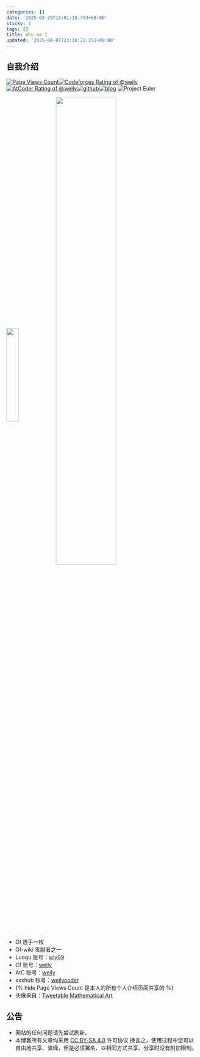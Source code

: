 ```yaml
---
categories: []
date: '2025-03-29T18:01:15.793+08:00'
sticky: 1
tags: []
title: Who am I
updated: '2025-04-01T23:18:22.251+08:00'
---
```

## 自我介绍

[![Page Views Count](https://badges.toozhao.com/badges/01HYYXADZH998DH2N5QTGZSZG1/green.svg)](https://badges.toozhao.com/stats/01HYYXADZH998DH2N5QTGZSZG1)[![Codeforces Rating of @weily](https://cfrating.baoshuo.dev/rating?username=weily&style=flat)](https://codeforces.com/profile/weily)[![AtCoder Rating of @weily](https://atrating.baoshuo.dev/rating?username=weily&style=flat)](https://atcoder.jp/users/weily)[![github](https://img.shields.io/badge/github-weilycoder-blue?logo=github)](https://github.com/weilycoder)[![blog](https://img.shields.io/badge/Blog-weily09-0E83CD?logo=hexo)](https://weilycoder.github.io/)
![Project Euler](https://cdn.jsdelivr.net/gh/weilycoder/image_hosting@master/weily09-68583a6b833dabf5.png)

<div>
  <img align="center" width="25%" src="https://github-readme-stats.vercel.app/api/top-langs/?username=weilycoder">
  <img align="center" width="56%" src="https://github-readme-stats.vercel.app/api?username=weilycoder&theme=gruvbox&show_icons=true">
</div>

+ OI 选手一枚
+ OI-wiki 贡献者之一
+ Luogu 账号：[wly09](https://www.luogu.com/user/818693)
+ Cf 账号：[weily](https://codeforces.com/profile/weily)
+ AtC 账号：[weily](https://atcoder.jp/users/weily)
+ xxxhub 账号：[weilycoder](https://github.com/weilycoder)
+ {% hide Page Views Count 是本人的所有个人介绍页面共享的 %}
+ 头像来自：[Tweetable Mathematical Art](https://codegolf.stackexchange.com/questions/35569/tweetable-mathematical-art/35626#35626)

## 公告

+ 网站的任何问题请先尝试刷新。
+ 本博客所有文章均采用 [CC BY-SA 4.0](https://creativecommons.org/licenses/by-sa/4.0/deed.zh-hans) 许可协议
  换言之，使用过程中您可以自由地共享、演绎，但是必须署名、以相同方式共享、分享时没有附加限制。
